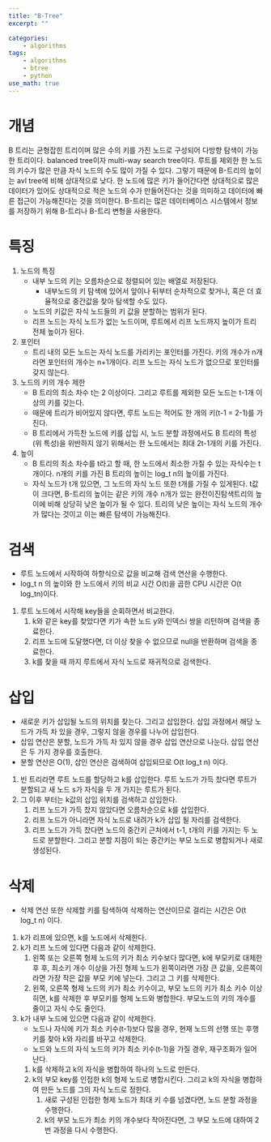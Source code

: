 ```yaml
---
title: "B-Tree"
excerpt: ""

categories:
    - algorithms
tags:
    - algorithms
    - btree
    - python
use_math: true
---
```


# 개념

B 트리는 균형잡힌 트리이며 많은 수의 키를 가진 노드로 구성되어 다방향 탐색이 가능한 트리이다. balanced tree이자 multi-way search tree이다. 루트를 제외한 한 노드의 키수가 많은 만큼 자식 노드의 수도 많이 가질 수 있다. 그렇기 때문에 B-트리의 높이는 avl tree에 비해 상대적으로 낮다. 한 노드에 많은 키가 들어간다면 상대적으로 많은 데이터가 있어도 상대적으로 적은 노드의 수가 만들어진다는 것을 의미하고 데이터에 빠른 접근이 가능해진다는 것을 의미한다.  B-트리는 많은 데이터베이스 시스템에서 정보를 저장하기 위해 B-트리나 B-트리 변형을 사용한다.

# 특징

1. 노드의 특징
    - 내부 노드의 키는 오름차순으로 정렬되어 있는 배열로 저장된다.
        - 내부노드의 키 탐색에 있어서 앞이나 뒤부터 순차적으로 찾거나, 혹은 더 효율적으로 중간값을 찾아 탐색할 수도 있다.
    - 노드의 키값은 자식 노드들의 키 값을 분할하는 범위가 된다.
    - 리프 노드는 자식 노드가 없는 노드이며, 루트에서 리프 노드까지 높이가 트리 전체 높이가 된다.
2. 포인터
    - 트리 내의 모든 노드는 자식 노드를 가리키는 포인터를 가진다. 키의 개수가 n개라면 포인터의 개수는 n+1개이다. 리프 노드는 자식 노드가 없으므로 포인터를 갖지 않는다.
3. 노드의 키의 개수 제한
    - B 트리의 최소 차수 t는 2 이상이다. 그리고 루트를 제외한 모든 노드는 t-1개 이상의 키를 갖는다.
    - 때문에 트리가 비어있지 않다면, 루트 노드는 적어도 한 개의 키(t-1 = 2-1)를 가진다.
    - B 트리에서 가득찬 노드에 키를 삽입 시, 노드 분할 과정에서도 B 트리의 특성(위 특성)을 위반하지 않기 위해서는 한 노드에서는 최대 2t-1개의 키를 가진다.
4. 높이
    - B 트리의 최소 차수를 t라고 할 때, 한 노드에서 최소한 가질 수 있는 자식수는 t개이다. n개의 키를 가진 B 트리의 높이는 log_t n의 높이를 가진다.
    - 자식 노드가 t개 있으면, 그 노드의 자식 노드 또한 t개를 가질 수 있게된다. t값이 크다면, B-트리의 높이는 같은 키의 개수 n개가 있는 완전이진탐색트리의 높이에 비해 상당히 낮은 높이가 될 수 있다. 트리의 낮은 높이는 자식 노드의 개수가 많다는 것이고 이는 빠른 탐색이 가능해진다.

# 검색

- 루트 노드에서 시작하여 하향식으로 값을 비교해 검색 연산을 수행한다.
- log_t n 의 높이와 한 노드에서 키의 비교 시간 O(t)을 곱한 CPU 시간은 O(t log_tn)이다.
1. 루트 노드에서 시작해 key들을 순회하면서 비교한다.
    1. k와 같은 key를 찾았다면 키가 속한 노드 y와 인덱스i 쌍을 리턴하며 검색을 종료한다.
    2. 리프 노드에 도달했다면, 더 이상 찾을 수 없으므로 null을 반환하며 검색을 종료한다.
    3. k를 찾을 때 까지 루트에서 자식 노드로 재귀적으로 검색한다.

# 삽입

- 새로운 키가 삽입될 노드의 위치를 찾는다. 그리고 삽입한다. 삽입 과정에서 해당 노드가 가득 차 있을 경우, 그렇지 않을 경우를 나누어 삽입한다.
- 삽입 연산은 분할, 노드가 가득 차 있지 않을 경우 삽입 연산으로 나눈다. 삽입 연산은 두 가지 경우를 호출한다.
- 분할 연산은 O(1), 삽인 연산은 검색하여 삽입되므로 O(t log_t n) 이다.
1. 빈 트리라면 루트 노드를 할당하고 k를 삽입한다. 루트 노드가 가득 찼다면 루트가 분할되고 새 노드 s가 자식을 두 개 가지는 루트가 된다.
2. 그 이후 부터는 k값의 삽입 위치를 검색하고 삽입한다.
    1. 리프 노드가 가득 찼지 않았다면 오름차순으로 k를 삽입한다.
    2. 리프 노드가 아니라면 자식 노드로 내려가 k가 삽입 될 자리를 검색한다.
    3. 리프 노드가 가득 찼다면 노드의 중간키 근처에서 t-1, t개의 키를 가지는 두 노드로 분할한다. 그리고 분할 지점이 되는 중간키는 부모 노드로 병합되거나 새로 생성된다.

# 삭제

- 삭제 연산 또한 삭제할 키를 탐색하여 삭제하는 연산이므로 걸리는 시간은 O(t log_t n) 이다.
1. k가 리프에 있으면, k를 노드에서 삭제한다.
2. k가 리프 노드에 있다면 다음과 같이 삭제한다.
    1. 왼쪽 또는 오른쪽 형제 노드의 키가 최소 키수보다 많다면, k에 부모키로 대체한 후 후, 최소키 개수 이상을 가진 형제 노드가 왼쪽이라면 가장 큰 값을, 오른쪽이라면 가장 작은 값을 부모 키에 넣는다. 그리고 그 키를 삭제한다.
    2. 왼쪽, 오른쪽 형제 노드의 키가 최소 키수이고, 부모 노드의 키가 최소 키수 이상히면, k를 삭제한 후 부모키를 형제 노드와 병합한다. 부모노드의 키의 개수를 줄이고 자식 수도 줄인다.
3. k가 내부 노드에 있으면 다음과 같이 삭제한다.
    - 노드나 자식에 키가 최소 키수(t-1)보다 많을 경우, 현재 노드의 선행 또는 후행키를 찾아 k와 자리를 바꾸고 삭제한다.
    - 노드와 노드의 자식 노드의 키가 최소 키수(t-1)을 가질 경우, 재구조화가 일어난다.
    1. k를 삭제하고 k의 자식을 병합하여 하나의 노드로 만든다.
    2. k의 부모 key를 인접한 k의 형제 노드로 병합시킨다. 그리고 k의 자식을 병합하여 만든 노드를 그의 자식 노드로 정한다.
        1. 새로 구성된 인접한 형제 노드가 최대 키 수를 넘겼다면, 노드 분할 과정을 수행한다.
        2. k의 부모 노드가 최소 키의 개수보다 작아진다면, 그 부모 노드에 대하여 2번 과정을 다시 수행한다.
